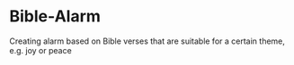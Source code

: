 # Bible-Alarm
Creating alarm based on Bible verses that are suitable for a certain theme, e.g. joy or peace
